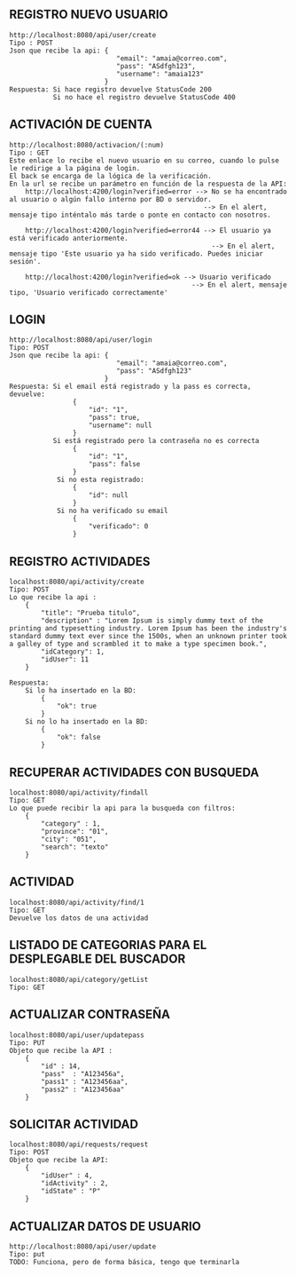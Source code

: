 ## REGISTRO NUEVO USUARIO
    http://localhost:8080/api/user/create
    Tipo : POST
    Json que recibe la api: {
                               "email": "amaia@correo.com",
                               "pass": "ASdfgh123",
                               "username": "amaia123"
                            }
    Respuesta: Si hace registro devuelve StatusCode 200
               Si no hace el registro devuelve StatusCode 400

## ACTIVACIÓN DE CUENTA
    http://localhost:8080/activacion/(:num)
    Tipo : GET
    Este enlace lo recibe el nuevo usuario en su correo, cuando lo pulse le redirige a la página de login.
    El back se encarga de la lógica de la verificación.
    En la url se recibe un parámetro en función de la respuesta de la API:
        http://localhost:4200/login?verified=error --> No se ha encontrado al usuario o algún fallo interno por BD o servidor.    
                                                     --> En el alert, mensaje tipo inténtalo más tarde o ponte en contacto con nosotros.

        http://localhost:4200/login?verified=error44 --> El usuario ya está verificado anteriormente.
                                                       --> En el alert, mensaje tipo 'Este usuario ya ha sido verificado. Puedes iniciar sesión'.

        http://localhost:4200/login?verified=ok --> Usuario verificado
                                                  --> En el alert, mensaje tipo, 'Usuario verificado correctamente'

## LOGIN
    http://localhost:8080/api/user/login
    Tipo: POST
    Json que recibe la api: {
                               "email": "amaia@correo.com",
                               "pass": "ASdfgh123"
                            }
    Respuesta: Si el email está registrado y la pass es correcta, devuelve:
                    {
                        "id": "1",
                        "pass": true,
                        "username": null
                    }
               Si está registrado pero la contraseña no es correcta
                    {
                        "id": "1",
                        "pass": false
                    }   
                Si no esta registrado:
                    {
                        "id": null
                    }
                Si no ha verificado su email
                    {
                        "verificado": 0
                    }

## REGISTRO ACTIVIDADES
    localhost:8080/api/activity/create
    Tipo: POST
    Lo que recibe la api :
        {
            "title": "Prueba titulo",
            "description" : "Lorem Ipsum is simply dummy text of the printing and typesetting industry. Lorem Ipsum has been the industry's standard dummy text ever since the 1500s, when an unknown printer took a galley of type and scrambled it to make a type specimen book.",
            "idCategory": 1,
            "idUser": 11
        }

    Respuesta: 
        Si lo ha insertado en la BD: 
            {
                "ok": true
            }
        Si no lo ha insertado en la BD:
            {
                "ok": false
            }

## RECUPERAR ACTIVIDADES CON BUSQUEDA
    localhost:8080/api/activity/findall
    Tipo: GET
    Lo que puede recibir la api para la busqueda con filtros:
        {
            "category" : 1,
            "province": "01",
            "city": "051",
            "search": "texto"
        }

## ACTIVIDAD
    localhost:8080/api/activity/find/1
    Tipo: GET
    Devuelve los datos de una actividad

## LISTADO DE CATEGORIAS PARA EL DESPLEGABLE DEL BUSCADOR
    localhost:8080/api/category/getList
    Tipo: GET

## ACTUALIZAR CONTRASEÑA
    localhost:8080/api/user/updatepass
    Tipo: PUT
    Objeto que recibe la API : 
        {
            "id" : 14,
            "pass"  : "A123456a",
            "pass1" : "A123456aa",
            "pass2" : "A123456aa"
        }


## SOLICITAR ACTIVIDAD
    localhost:8080/api/requests/request
    Tipo: POST
    Objeto que recibe la API:
        {
            "idUser" : 4,
            "idActivity" : 2,
            "idState" : "P"
        }

## ACTUALIZAR DATOS DE USUARIO         
    http://localhost:8080/api/user/update
    Tipo: put
    TODO: Funciona, pero de forma básica, tengo que terminarla
